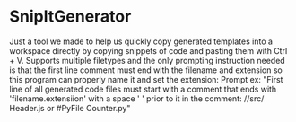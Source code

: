 # SnipItGenerator
Just a tool we made to help us quickly copy generated templates into a workspace directly by copying snippets of code and pasting them with Ctrl + V. Supports multiple filetypes and the only prompting instruction needed is that the first line comment must end with the filename and extension so this program can properly name it and set the extension: Prompt ex: "First line of all generated code files must start with a comment that ends with 'filename.extensiion' with a space ' ' prior to it in the comment: //src/ Header.js or #PyFile Counter.py"
